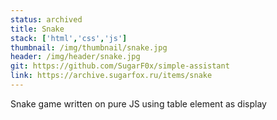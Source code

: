 ```yaml
---
status: archived
title: Snake
stack: ['html','css','js']
thumbnail: /img/thumbnail/snake.jpg
header: /img/header/snake.jpg
git: https://github.com/SugarF0x/simple-assistant
link: https://archive.sugarfox.ru/items/snake
---
```


Snake game written on pure JS using table element as display
<!--more-->

